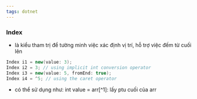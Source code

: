 ```yaml
---
tags: dotnet 
---
```

### Index

- là kiểu tham trị để tường minh việc xác định vị trí, hỗ trợ việc đếm từ cuối lên

```csharp
Index i1 = new(value: 3);
Index i2 = 3; // using implicit int conversion operator
Index i3 = new(value: 5, fromEnd: true);
Index i4 = ^5; // using the caret operator
```

- có thể sử dụng như: int value = arr[^1]: lấy ptu cuối của arr